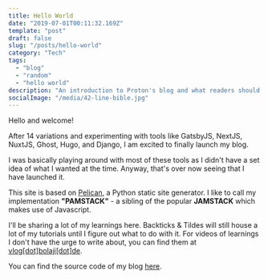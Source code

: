```yaml
---
title: Hello World
date: "2019-07-01T00:11:32.169Z"
template: "post"
draft: false
slug: "/posts/hello-world"
category: "Tech"
tags:
  - "blog"
  - "random"
  - "hello world"
description: "An introduction to Proton's blog and what readers should expect."
socialImage: "/media/42-line-bible.jpg"
---
```


Hello and welcome!

After 14 variations and experimenting with tools like GatsbyJS, NextJS, NuxtJS, Ghost, Hugo, and Django, I am excited to finally launch my blog.

I was basically playing around with most of these tools as I didn't have a set idea of what I wanted at the time. Anyway, that's over now seeing that I have launched it.

This site is based on [Pelican](https://docs.getpelican.com/en/stable/quickstart.html), a Python static site generator. I like to call my implementation **"PAMSTACK"** - a sibling of the popular **JAMSTACK** which makes use of Javascript.

I'll be sharing a lot of my learnings here. Backticks & Tildes will still house a lot of my tutorials until I figure out what to do with it.
For videos of learnings I don't have the urge to write about, you can find them at [vlog[dot]bolaji[dot]de](http://vlog.bolaji.de).

You can find the source code of my blog [here](https://github.com/BolajiOlajide/blog).

